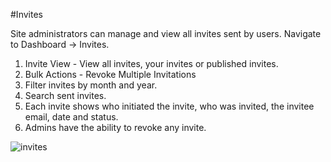 #Invites

Site administrators can manage and view all invites sent by users. Navigate to Dashboard -> Invites.

1.  Invite View - View all invites, your invites or published invites.
2.  Bulk Actions - Revoke Multiple Invitations
3.  Filter invites by month and year.
4.  Search sent invites.
5.  Each invite shows who initiated the invite, who was invited, the invitee email, date and status.
6.  Admins have the ability to revoke any invite.

![invites](https://www.dropbox.com/s/qiohgrcu7qdhw9o/invites-1024x562.jpg?raw=1)